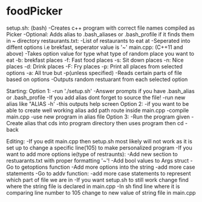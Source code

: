 # foodPicker
setup.sh: (bash)
 -Creates c++ program with correct file names compiled as Picker
 -Optional: Adds alias to .bash_aliases or .bash_profile if it finds them in ~ directory
restaurants.txt:
 -List of restaurants to eat at
 -Seperated into diffent options i.e brekfast, seperator value is '~'
main.cpp: (C++11 and above)
 -Takes option value for type what type of random place you want to eat
  -b: brekfast places
  -f: Fast food places
  -s: Sit down places
  -n: Nice places
  -d: Drink places
  -F: Fry places
  -p: Print all places from selected options
  -a: All true but -p(unless specified) 
 -Reads certain parts of file based on options
 -Outputs random restuarant from each selected option

Starting:
 Option 1:
  -run './setup.sh'
  -Answer prompts if you have .bash_alias or .bash_profile
    -If you add alias dont forget to source the file!
  -run new alias like "ALIAS -h'
   -this outputs help screen
 Option 2:
  -if you want to be able to create well working alias add path route inside main.cpp
  -compile main.cpp
  -use new program in alias file
 Option 3:
  -Run the program given
  -Create alias that cds into program directory then uses program then cd - back
  
Editing:
 -If you edit main.cpp then setup.sh most likely will not work as it is set up to change a specific line(105) to make personalized program
 -If you want to add more options ie(type of restraunts):
  -Add new section to restuarants.txt with proper formatting '~'!
  -Add bool values to Args struct
  -Go to getoptions function
   -Add more options into the string
   -add more case statements
  -Go to addv function:
   -add more case statements to represent which part of file we are in
  -If you want setup.sh to still work change find where the string file is declared in main.cpp
   -In sh find line where it is comparing line number to 105 change to new value of string file in main.cpp
   
